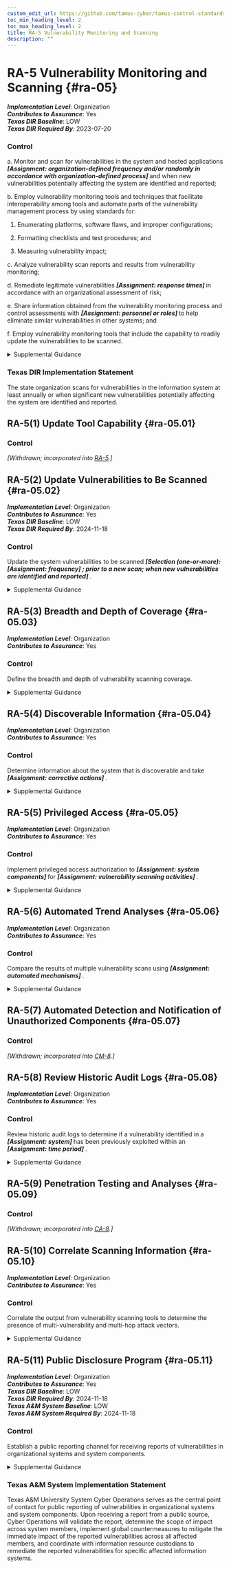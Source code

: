 ```yaml
---
custom_edit_url: https://github.com/tamus-cyber/tamus-control-standards/tree/main/content/tamus.edu/TAMUS_profile.yaml
toc_min_heading_level: 2
toc_max_heading_level: 2
title: RA-5 Vulnerability Monitoring and Scanning
description: ""
---
```


# RA-5 Vulnerability Monitoring and Scanning {#ra-05}

_**Implementation Level**_: Organization\
_**Contributes to Assurance**_: Yes\
_**Texas DIR Baseline**_: LOW\
_**Texas DIR Required By**_: 2023-07-20

### Control



a. Monitor and scan for vulnerabilities in the system and hosted applications <strong title="ra-5_prm_1"> <em>[Assignment: organization-defined frequency and/or randomly in accordance with organization-defined process]</em> </strong> and when new vulnerabilities potentially affecting the system are identified and reported;

b. Employ vulnerability monitoring tools and techniques that facilitate interoperability among tools and automate parts of the vulnerability management process by using standards for:

1. Enumerating platforms, software flaws, and improper configurations;

2. Formatting checklists and test procedures; and

3. Measuring vulnerability impact;

c. Analyze vulnerability scan reports and results from vulnerability monitoring;

d. Remediate legitimate vulnerabilities <strong title="ra-05_odp.03"> <em>[Assignment: response times]</em> </strong> in accordance with an organizational assessment of risk;

e. Share information obtained from the vulnerability monitoring process and control assessments with <strong title="ra-05_odp.04"> <em>[Assignment: personnel or roles]</em> </strong> to help eliminate similar vulnerabilities in other systems; and

f. Employ vulnerability monitoring tools that include the capability to readily update the vulnerabilities to be scanned.


<details><summary>Supplemental Guidance</summary>Security categorization of information and systems guides the frequency and comprehensiveness of vulnerability monitoring (including scans). Organizations determine the required vulnerability monitoring for system components, ensuring that the potential sources of vulnerabilities—such as infrastructure components (e.g., switches, routers, guards, sensors), networked printers, scanners, and copiers—are not overlooked. The capability to readily update vulnerability monitoring tools as new vulnerabilities are discovered and announced and as new scanning methods are developed helps to ensure that new vulnerabilities are not missed by employed vulnerability monitoring tools. The vulnerability monitoring tool update process helps to ensure that potential vulnerabilities in the system are identified and addressed as quickly as possible. Vulnerability monitoring and analyses for custom software may require additional approaches, such as static analysis, dynamic analysis, binary analysis, or a hybrid of the three approaches. Organizations can use these analysis approaches in source code reviews and in a variety of tools, including web-based application scanners, static analysis tools, and binary analyzers.<br/><br/>Vulnerability monitoring includes scanning for patch levels; scanning for functions, ports, protocols, and services that should not be accessible to users or devices; and scanning for flow control mechanisms that are improperly configured or operating incorrectly. Vulnerability monitoring may also include continuous vulnerability monitoring tools that use instrumentation to continuously analyze components. Instrumentation-based tools may improve accuracy and may be run throughout an organization without scanning. Vulnerability monitoring tools that facilitate interoperability include tools that are Security Content Automated Protocol (SCAP)-validated. Thus, organizations consider using scanning tools that express vulnerabilities in the Common Vulnerabilities and Exposures (CVE) naming convention and that employ the Open Vulnerability Assessment Language (OVAL) to determine the presence of vulnerabilities. Sources for vulnerability information include the Common Weakness Enumeration (CWE) listing and the National Vulnerability Database (NVD). Control assessments, such as red team exercises, provide additional sources of potential vulnerabilities for which to scan. Organizations also consider using scanning tools that express vulnerability impact by the Common Vulnerability Scoring System (CVSS).<br/><br/>Vulnerability monitoring includes a channel and process for receiving reports of security vulnerabilities from the public at-large. Vulnerability disclosure programs can be as simple as publishing a monitored email address or web form that can receive reports, including notification authorizing good-faith research and disclosure of security vulnerabilities. Organizations generally expect that such research is happening with or without their authorization and can use public vulnerability disclosure channels to increase the likelihood that discovered vulnerabilities are reported directly to the organization for remediation.<br/><br/>Organizations may also employ the use of financial incentives (also known as "bug bounties" ) to further encourage external security researchers to report discovered vulnerabilities. Bug bounty programs can be tailored to the organization’s needs. Bounties can be operated indefinitely or over a defined period of time and can be offered to the general public or to a curated group. Organizations may run public and private bounties simultaneously and could choose to offer partially credentialed access to certain participants in order to evaluate security vulnerabilities from privileged vantage points.</details>

### Texas DIR Implementation Statement

The state organization scans for vulnerabilities in the information system at least annually or when significant new vulnerabilities potentially affecting the system are identified and reported.



## RA-5(1) Update Tool Capability {#ra-05.01}

### Control

<em>[Withdrawn; incorporated into [RA-5](/catalog/ra/ra-05).]</em>



## RA-5(2) Update Vulnerabilities to Be Scanned {#ra-05.02}

_**Implementation Level**_: Organization\
_**Contributes to Assurance**_: Yes\
_**Texas DIR Baseline**_: LOW\
_**Texas DIR Required By**_: 2024-11-18

### Control

Update the system vulnerabilities to be scanned <strong title="ra-05.02_odp.01"> <em>[Selection (one-or-more): <strong title="ra-05.02_odp.02"> <em>[Assignment: frequency]</em> </strong>; prior to a new scan; when new vulnerabilities are identified and reported]</em> </strong>.


<details><summary>Supplemental Guidance</summary>Due to the complexity of modern software, systems, and other factors, new vulnerabilities are discovered on a regular basis. It is important that newly discovered vulnerabilities are added to the list of vulnerabilities to be scanned to ensure that the organization can take steps to mitigate those vulnerabilities in a timely manner.</details>


## RA-5(3) Breadth and Depth of Coverage {#ra-05.03}

_**Implementation Level**_: Organization\
_**Contributes to Assurance**_: Yes

### Control

Define the breadth and depth of vulnerability scanning coverage.


<details><summary>Supplemental Guidance</summary>The breadth of vulnerability scanning coverage can be expressed as a percentage of components within the system, by the particular types of systems, by the criticality of systems, or by the number of vulnerabilities to be checked. Conversely, the depth of vulnerability scanning coverage can be expressed as the level of the system design that the organization intends to monitor (e.g., component, module, subsystem, element). Organizations can determine the sufficiency of vulnerability scanning coverage with regard to its risk tolerance and other factors. Scanning tools and how the tools are configured may affect the depth and coverage. Multiple scanning tools may be needed to achieve the desired depth and coverage. [SP 800-53A](#a21aef46-7330-48a0-b2e1-c5bb8b2dd11d) provides additional information on the breadth and depth of coverage.</details>


## RA-5(4) Discoverable Information {#ra-05.04}

_**Implementation Level**_: Organization\
_**Contributes to Assurance**_: Yes

### Control

Determine information about the system that is discoverable and take <strong title="ra-05.04_odp"> <em>[Assignment: corrective actions]</em> </strong>.


<details><summary>Supplemental Guidance</summary>Discoverable information includes information that adversaries could obtain without compromising or breaching the system, such as by collecting information that the system is exposing or by conducting extensive web searches. Corrective actions include notifying appropriate organizational personnel, removing designated information, or changing the system to make the designated information less relevant or attractive to adversaries. This enhancement excludes intentionally discoverable information that may be part of a decoy capability (e.g., honeypots, honeynets, or deception nets) deployed by the organization.</details>


## RA-5(5) Privileged Access {#ra-05.05}

_**Implementation Level**_: Organization\
_**Contributes to Assurance**_: Yes

### Control

Implement privileged access authorization to <strong title="ra-05.05_odp.01"> <em>[Assignment: system components]</em> </strong> for <strong title="ra-05.05_odp.02"> <em>[Assignment: vulnerability scanning activities]</em> </strong>.


<details><summary>Supplemental Guidance</summary>In certain situations, the nature of the vulnerability scanning may be more intrusive, or the system component that is the subject of the scanning may contain classified or controlled unclassified information, such as personally identifiable information. Privileged access authorization to selected system components facilitates more thorough vulnerability scanning and protects the sensitive nature of such scanning.</details>


## RA-5(6) Automated Trend Analyses {#ra-05.06}

_**Implementation Level**_: Organization\
_**Contributes to Assurance**_: Yes

### Control

Compare the results of multiple vulnerability scans using <strong title="ra-05.06_odp"> <em>[Assignment: automated mechanisms]</em> </strong>.


<details><summary>Supplemental Guidance</summary>Using automated mechanisms to analyze multiple vulnerability scans over time can help determine trends in system vulnerabilities and identify patterns of attack.</details>


## RA-5(7) Automated Detection and Notification of Unauthorized Components {#ra-05.07}

### Control

<em>[Withdrawn; incorporated into [CM-8](/catalog/cm/cm-08).]</em>



## RA-5(8) Review Historic Audit Logs {#ra-05.08}

_**Implementation Level**_: Organization\
_**Contributes to Assurance**_: Yes

### Control

Review historic audit logs to determine if a vulnerability identified in a <strong title="ra-05.08_odp.01"> <em>[Assignment: system]</em> </strong> has been previously exploited within an <strong title="ra-05.08_odp.02"> <em>[Assignment: time period]</em> </strong>.


<details><summary>Supplemental Guidance</summary>Reviewing historic audit logs to determine if a recently detected vulnerability in a system has been previously exploited by an adversary can provide important information for forensic analyses. Such analyses can help identify, for example, the extent of a previous intrusion, the trade craft employed during the attack, organizational information exfiltrated or modified, mission or business capabilities affected, and the duration of the attack.</details>


## RA-5(9) Penetration Testing and Analyses {#ra-05.09}

### Control

<em>[Withdrawn; incorporated into [CA-8](/catalog/ca/ca-08).]</em>



## RA-5(10) Correlate Scanning Information {#ra-05.10}

_**Implementation Level**_: Organization\
_**Contributes to Assurance**_: Yes

### Control

Correlate the output from vulnerability scanning tools to determine the presence of multi-vulnerability and multi-hop attack vectors.


<details><summary>Supplemental Guidance</summary>An attack vector is a path or means by which an adversary can gain access to a system in order to deliver malicious code or exfiltrate information. Organizations can use attack trees to show how hostile activities by adversaries interact and combine to produce adverse impacts or negative consequences to systems and organizations. Such information, together with correlated data from vulnerability scanning tools, can provide greater clarity regarding multi-vulnerability and multi-hop attack vectors. The correlation of vulnerability scanning information is especially important when organizations are transitioning from older technologies to newer technologies (e.g., transitioning from IPv4 to IPv6 network protocols). During such transitions, some system components may inadvertently be unmanaged and create opportunities for adversary exploitation.</details>


## RA-5(11) Public Disclosure Program {#ra-05.11}

_**Implementation Level**_: Organization\
_**Contributes to Assurance**_: Yes\
_**Texas DIR Baseline**_: LOW\
_**Texas DIR Required By**_: 2024-11-18\
_**Texas A&M System Baseline**_: LOW\
_**Texas A&M System Required By**_: 2024-11-18

### Control

Establish a public reporting channel for receiving reports of vulnerabilities in organizational systems and system components.


<details><summary>Supplemental Guidance</summary>The reporting channel is publicly discoverable and contains clear language authorizing good-faith research and the disclosure of vulnerabilities to the organization. The organization does not condition its authorization on an expectation of indefinite non-disclosure to the public by the reporting entity but may request a specific time period to properly remediate the vulnerability.</details>

### Texas A&M System Implementation Statement

Texas A&M University System Cyber Operations serves as the central point of contact for public reporting of vulnerabilities in organizational systems and system components. Upon receiving a report from a public source, Cyber Operations will validate the report, determine the scope of impact across system members, implement global countermeasures to mitigate the immediate impact of the reported vulnerabilities across all affected members, and coordinate with information resource custodians to remediate the reported vulnerabilities for specific affected information systems.

